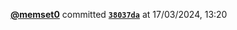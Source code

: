  <a href=https://github.com/memset0><strong>@memset0</strong></a>  committed <a href=https://github.com/memset0/memset0/commit/38037daf67114be61d9b44a0d42d9c9c44880a88><strong><code>38037da</code></strong></a>  at 17/03/2024, 13:20 
